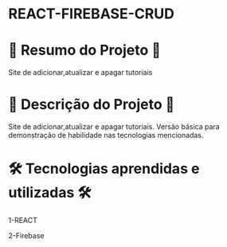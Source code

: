 # REACT-FIREBASE-CRUD


# 📄 Resumo do Projeto 📄

Site de adicionar,atualizar e apagar tutoriais

# 📖 Descrição do Projeto 📖 

Site de adicionar,atualizar e apagar tutoriais. Versão básica para demonstração de habilidade nas tecnologias mencionadas.

# 🛠️ Tecnologias aprendidas e utilizadas 🛠️

1-REACT

2-Firebase
